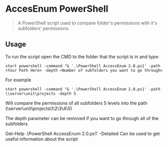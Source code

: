 # AccesEnum PowerShell

> A PowerShell script used to compare folder's permissions with it's subfolders' permissions.

## Usage

To run the script open the CMD to the folder that the script is in and type:
```
start powershell -command "& '.\PowerShell AccessEnum 2.0.ps1' -path <Your Path Here> -depth <Number of subfolders you want to go through>
```

For example
```
start powershell -command "& '.\PowerShell AccessEnum 2.0.ps1' -path \\server\unit\projects -depth 5
```
Will compare the permissions of all subfolders 5 levels into the path (\\server\unit\projects\1\2\3\4\5)

The depth parameter can be removed if you want to go through all of the subfolders

Get-Help .\PowerShell AccessEnum 2.0.ps1' -Detailed 
Can be used to get useful information about the script
